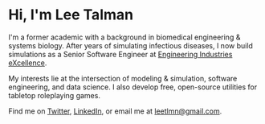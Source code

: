 # Hi, I'm Lee Talman
I'm a former academic with a background in biomedical engineering & systems biology. After years of simulating infectious diseases, I now build simulations as a Senior Software Engineer at [Engineering Industries eXcellence](https://www.indx.com/).

My interests lie at the intersection of modeling & simulation, software engineering, and data science. I also develop free, open-source utilities for tabletop roleplaying games.

Find me on [Twitter](https://twitter.com/LeeTalman), [LinkedIn](https://www.linkedin.com/in/lee-talman/), or email me at leetlmn@gmail.com.
